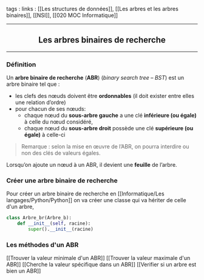tags : 
links : [[Les structures de données]], [[Les arbres et les arbres binaires]], [[NSI]], [[020 MOC Informatique]]

****

<h2 style="text-align: center;"> Les arbres binaires de recherche </h2>

****


### Définition

Un **arbre binaire de recherche** (**ABR**) (_binary search tree_ – _BST_) est un arbre binaire tel que :

-   les clefs des nœuds doivent être **ordonnables** (il doit exister entre elles une relation d’ordre)
-   pour chacun de ses nœuds:
    -   chaque nœud du **sous-arbre gauche** a une clé **inférieure (ou égale)** à celle du nœud considéré,
    -   chaque nœud du **sous-arbre droit** possède une clé **supérieure (ou égale)** à celle-ci


> Remarque : selon la mise en œuvre de l’ABR, on pourra interdire ou non des clés de valeurs égales.

Lorsqu’on ajoute un nœud à un ABR, il devient une **feuille** de l’arbre.

### Créer une arbre binaire de recherche

Pour créer un arbre binaire de recherche en [[Informatique/Les langages/Python/Python]] on va créer une classe qui va hériter de celle d'un arbre,

```python
class Arbre_br(Arbre_b):
	def __init__(self, racine):
		super().__init__(racine)
```


### Les méthodes d'un ABR

[[Trouver la valeur minimale d'un ABR]]
[[Trouver la valeur maximale d'un ABR]]
[[Cherche la valeur spécifique dans un ABR]]
[[Verifier si un arbre est bien un ABR]]